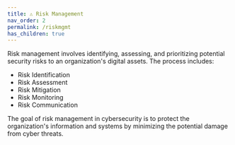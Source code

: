 ```yaml
---
title: ⚠️ Risk Management
nav_order: 2
permalink: /riskmgmt
has_children: true
---
```


Risk management involves identifying, assessing, and prioritizing potential security risks to an organization's digital assets. The process includes:

- Risk Identification
- Risk Assessment
- Risk Mitigation
- Risk Monitoring
- Risk Communication

The goal of risk management in cybersecurity is to protect the organization's information and systems by minimizing the potential damage from cyber threats.
